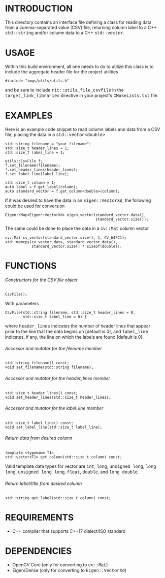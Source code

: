 # INTRODUCTION
This directory contains an interface file defining a class for reading data from a comma-separated value (CSV) file, returning column label to a C++ <span style="font-family:Courier">std::string</span> and/or column data to a C++ <span style="font-family:Courier">std::vector</span>.

# USAGE
Within this build environment, all one needs to do to utilize this class is to include the aggregate header file for the project utilities

    #include "imgs/utils/utils.h"


and be sure to include <span style="font-family:Courier">    rit::utils\_file\_csvfile</span> in the <span style="font-family:Courier">target\_link\_libraries</span> directive in your project's <span style="font-family:Courier">CMakeLists.txt</span> file.


# EXAMPLES
Here is an example code snippet to read column labels and data from a CSV file, placing the data in a <span style="font-family:Courier">std::vector\<double\></span>

    std::string filename = "your filename";
    std::size_t header_lines = 1;
    std::size_t label_line = 1;

    utils::CsvFile f;
    f.set_filename(filename);
    f.set_header_lines(header_lines);
    f.set_label_line(label_line);

    std::size_t column = 1;
    auto label = f.get_label(column);
    auto standard_vector = f.get_column<double>(column);

If it was desired to have the data in an <span style="font-family:Courier">Eigen::VectorXd</span>, the following could be used for conversion

    Eigen::Map<Eigen::VectorXd> eigen_vector(standard_vector.data(),
                                             standard_vector.size());

The same could be done to place the data in a <span style="font-family:Courier">cv::Mat</span> column vector

    cv::Mat cv_vector(standard_vector.size(), 1, CV_64FC1);
    std::memcpy(cv_vector.data, standard_vector.data(),
                standard_vector.size() * sizeof(double));

# FUNCTIONS

###### Constructors for the CSV file object

    CsvFile();

With parameters

    CsvFile(std::string filename, std::size_t header_lines = 0,
            std::size_t label_line = 0) {

where <span style="font-family:Courier">header\_lines</span> indicates the number of header lines that appear prior to the line that the data begins on [default is 0], and <span style="font-family:Courier">label\_line</span> indicates, if any, the line on which the labels are found [default is 0].

###### Accessor and mutator for the filename member

    std::string filename() const;
    void set_filename(std::string filename);

###### Accessor and mutator for the header_lines member

    std::size_t header_lines() const;
    void set_header_lines(std::size_t header_lines);

###### Accessor and mutator for the label_line member

    std::size_t label_line() const;
    void set_label_line(std::size_t label_line);

###### Return data from desired column

    template <typename T1>
    std::vector<T1> get_column(std::size_t column) const;
 
Valid template data types for vector are <span style="font-family:Courier">int</span>, <span style="font-family:Courier">long</span>, <span style="font-family:Courier">unsigned long</span>, <span style="font-family:Courier">long long</span>, <span style="font-family:Courier">unsigned long long</span>, <span style="font-family:Courier">float</span>, <span style="font-family:Courier">double</span>, and <span style="font-family:Courier">long double</span>. 
 
###### Return label/title from desired column
    std::string get_label(std::size_t column) const;

# REQUIREMENTS
* C++ compiler that supports C++17 dialect/ISO standard

# DEPENDENCIES
* OpenCV Core (only for converting to <span style="font-family:Courier">cv::Mat</span>)
* Eigen/Dense (only for converting to <span style="font-family:Courier">Eigen::VectorXd</span>)

